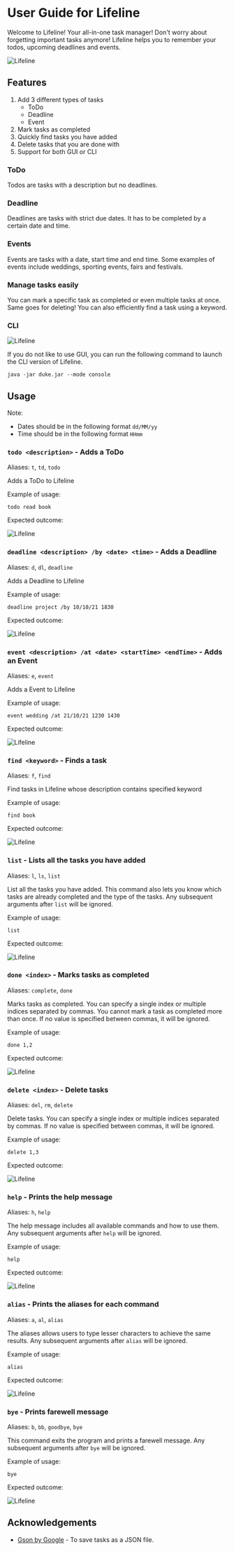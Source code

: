 # User Guide for Lifeline
Welcome to Lifeline! Your all-in-one task manager! Don't worry about forgetting important tasks anymore! Lifeline helps 
you to remember your todos, upcoming deadlines and events.

<img src="Ui.png" alt=Lifeline GUI>

## Features
1. Add 3 different types of tasks 
   * ToDo
   * Deadline
   * Event
2. Mark tasks as completed
3. Quickly find tasks you have added
4. Delete tasks that you are done with
5. Support for both GUI or CLI

### ToDo

Todos are tasks with a description but no deadlines.

### Deadline

Deadlines are tasks with strict due dates. It has to be completed by a certain date and time.

### Events

Events are tasks with a date, start time and end time. Some examples of events include weddings, sporting events, 
fairs and festivals.

### Manage tasks easily

You can mark a specific task as completed or even multiple tasks at once. Same goes for deleting! You can also 
efficiently find a task using a keyword.

### CLI

<img src="CLI.png" alt=Lifeline CLI>

If you do not like to use GUI, you can run the following command to launch the CLI version of Lifeline.

```java -jar duke.jar --mode console```


## Usage

Note: 
* Dates should be in the following format `dd/MM/yy`
* Time should be in the following format `HHmm`

### `todo <description>` - Adds a ToDo

Aliases: `t`, `td`, `todo`

Adds a ToDo to Lifeline

Example of usage:

```todo read book```

Expected outcome:

<img src="todo.png" alt=Lifeline response to todo>

### `deadline <description> /by <date> <time>` - Adds a Deadline

Aliases: `d`, `dl`, `deadline`

Adds a Deadline to Lifeline

Example of usage:

```deadline project /by 10/10/21 1830```

Expected outcome:

<img src="deadline.png" alt=Lifeline response to deadline>

### `event <description> /at <date> <startTime> <endTime>` - Adds an Event

Aliases: `e`, `event`

Adds a Event to Lifeline

Example of usage:

```event wedding /at 21/10/21 1230 1430```

Expected outcome:

<img src="event.png" alt=Lifeline response to event>

### `find <keyword>` - Finds a task

Aliases: `f`, `find`

Find tasks in Lifeline whose description contains specified keyword

Example of usage:

```find book```

Expected outcome:

<img src="find.png" alt=Lifeline response to find>

### `list` - Lists all the tasks you have added

Aliases: `l`, `ls`, `list`

List all the tasks you have added. This command also lets you know which tasks are already completed and the type of 
the tasks. Any subsequent arguments after `list` will be ignored.

Example of usage:

```list```

Expected outcome:

<img src="list.png" alt=Lifeline response to list>

### `done <index>` - Marks tasks as completed

Aliases: `complete`, `done`

Marks tasks as completed. You can specify a single index or multiple indices separated by commas. You cannot mark a 
task as completed more than once. If no value is specified between commas, it will be ignored.

Example of usage:

```done 1,2```

Expected outcome:

<img src="done.png" alt=Lifeline response to done>

### `delete <index>` - Delete tasks

Aliases: `del`, `rm`, `delete` 

Delete tasks. You can specify a single index or multiple indices separated by commas. If no value is specified between commas, it will be ignored.

Example of usage:

```delete 1,3```

Expected outcome:

<img src="delete.png" alt=Lifeline delete>   

### `help` - Prints the help message

Aliases: `h`, `help`

The help message includes all available commands and how to use them. Any subsequent arguments after `help` will be ignored.

Example of usage:

```help```

Expected outcome:

<img src="help.png" alt=Lifeline response to help>

### `alias` - Prints the aliases for each command

Aliases: `a`, `al`, `alias`

The aliases allows users to type lesser characters to achieve the same results. Any subsequent arguments after `alias` will be ignored.

Example of usage:

```alias```

Expected outcome:

<img src="alias.png" alt=Lifeline response to alias>

### `bye` - Prints farewell message

Aliases: `b`, `bb`, `goodbye`, `bye`

This command exits the program and prints a farewell message. Any subsequent arguments after `bye` will be ignored.

Example of usage:

```bye```

Expected outcome:

<img src="bye.png" alt=Lifeline response to bye>

## Acknowledgements
* [Gson by Google](https://github.com/google/gson) - To save tasks as a JSON file.
